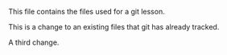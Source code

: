 This file contains the files used for a git lesson.

This is a change to an existing files that git has already tracked.

A third change.
